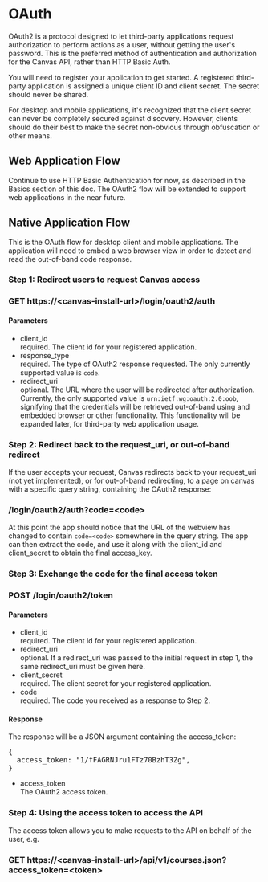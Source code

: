 OAuth
=====

OAuth2 is a protocol designed to let third-party applications request
authorization to perform actions as a user, without getting the user's
password. This is the preferred method of authentication and
authorization for the Canvas API, rather than HTTP Basic Auth.

You will need to register your application to get started. A registered
third-party application is assigned a unique client ID and client
secret. The secret should never be shared.

For desktop and mobile applications, it's recognized that the client
secret can never be completely secured against discovery. However,
clients should do their best to make the secret non-obvious through
obfuscation or other means.

Web Application Flow
--------------------

Continue to use HTTP Basic Authentication for now, as described in the
Basics section of this doc. The OAuth2 flow will be extended to support
web applications in the near future.

Native Application Flow
-----------------------

This is the OAuth flow for desktop client and mobile applications. The
application will need to embed a web browser view in order to detect and
read the out-of-band code response.

### Step 1: Redirect users to request Canvas access

<div class="method_details">

<h3>GET https://&lt;canvas-install-url&gt;/login/oauth2/auth</h3>

<h4>Parameters</h4>

<ul class="argument">
  <li>
    <span class="name">client_id</span>
    <div class="inline">
      required. The client id for your registered application.
    </div>
  </li>
  <li>
    <span class="name">response_type</span>
    <div class="inline">
      required. The type of OAuth2 response requested. The only
currently supported value is <code>code</code>.
    </div>
  </li>
  <li>
    <span class="name">redirect_uri</span>
    <div class="inline">
      optional. The URL where the user will be redirected after
authorization. Currently, the only supported value is
<code>urn:ietf:wg:oauth:2.0:oob</code>, signifying that the credentials will be
retrieved out-of-band using and embedded browser or other functionality.
This functionality will be expanded later, for third-party web
application usage.
    </div>
  </li>
</ul>

</div>

### Step 2: Redirect back to the request\_uri, or out-of-band redirect

If the user accepts your request, Canvas redirects back to your
request\_uri (not yet implemented), or for out-of-band redirecting, to a
page on canvas with a specific query string, containing the OAuth2
response:

<div class="method_details">
<h3>/login/oauth2/auth?code=&lt;code&gt;</h3>
</div>

At this point the app should notice that the URL of the webview has
changed to contain <code>code=&lt;code&gt;</code> somewhere in the query
string. The app can then extract the code, and use it along with the
client_id and client_secret to obtain the final access_key.

### Step 3: Exchange the code for the final access token

<div class="method_details">

<h3>POST /login/oauth2/token</h3>

<h4>Parameters</h4>

<ul class="argument">
  <li>
    <span class="name">client_id</span>
    <div class="inline">
      required. The client id for your registered application.
    </div>
  </li>
  <li>
    <span class="name">redirect_uri</span>
    <div class="inline">
      optional. If a redirect_uri was passed to the initial request in
      step 1, the same redirect_uri must be given here.
    </div>
  </li>
  <li>
    <span class="name">client_secret</span>
    <div class="inline">
      required. The client secret for your registered application.
    </div>
  </li>
  <li>
    <span class="name">code</span>
    <div class="inline">
      required. The code you received as a response to Step 2.
    </div>
  </li>
</ul>

<h4>Response</h4>

<p>
The response will be a JSON argument containing the access_token:
<pre class="example_code">
{
  access_token: "1/fFAGRNJru1FTz70BzhT3Zg",
}
</pre>
</p>

<ul class="argument">
  <li>
    <span class="name">access_token</span>
    <div class="inline">
      The OAuth2 access token.
    </div>
  </li>
</ul>

</div>

### Step 4: Using the access token to access the API

The access token allows you to make requests to the API on behalf of the
user, e.g.

<div class="method_details">

<h3>GET https://&lt;canvas-install-url&gt;/api/v1/courses.json?access_token=&lt;token&gt;</h3>

</div>

